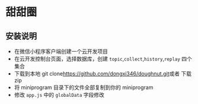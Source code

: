 # 甜甜圈
## 安装说明
- 在微信小程序客户端创建一个云开发项目
- 在云开发控制台页面，选择数据库，创建 `topic`,`collect`,`history`,`replay` 四个集合
- 下载到本地 git clone<https://github.com/dongxi346/doughnut.git>或者 下载 zip
- 将 miniprogram 目录下的文件全部复制到你的 miniprogram
- 修改 `app.js` 中的 `globalData` 字段修改
